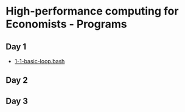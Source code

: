 High-performance computing for Economists - Programs
====================================================

Day 1
-----
* [1-1-basic-loop.bash](../programs/day1/1-1-basic-loop.bash)

Day 2
-----

Day 3
-----
